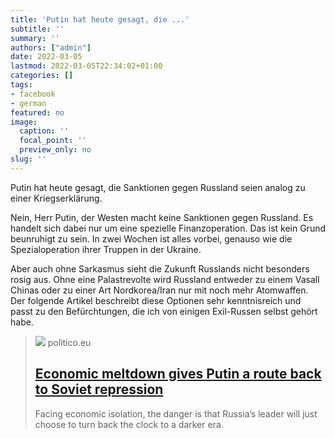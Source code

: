 ```yaml
---
title: 'Putin hat heute gesagt, die ...'
subtitle: ''
summary: ''
authors: ["admin"]
date: 2022-03-05
lastmod: 2022-03-05T22:34:02+01:00
categories: []
tags:
- facebook
- german
featured: no
image:
  caption: ''
  focal_point: ''
  preview_only: no
slug: ''
---
```

Putin hat heute gesagt, die Sanktionen gegen Russland seien analog zu einer Kriegserklärung.

<Sarkasmus Anfang>
Nein, Herr Putin, der Westen macht keine Sanktionen gegen Russland. Es handelt sich dabei nur um eine spezielle Finanzoperation. Das ist kein Grund beunruhigt zu sein. In zwei Wochen ist alles vorbei, genauso wie die Spezialoperation ihrer Truppen in der Ukraine. 
</Sarkasmus Ende>

Aber auch ohne Sarkasmus sieht die Zukunft Russlands nicht besonders rosig aus. Ohne eine Palastrevolte wird Russland entweder zu einem Vasall Chinas oder zu einer Art Nordkorea/Iran nur mit noch mehr Atomwaffen. Der folgende Artikel beschreibt diese Optionen sehr kenntnisreich und passt zu den Befürchtungen, die ich von einigen Exil-Russen selbst gehört habe.
> [![](https://www.politico.eu/cdn-cgi/image/width=1200,height=630,fit=crop,quality=80,onerror=redirect/wp-content/uploads/2022/03/04/GettyImages-956430910-scaled.jpg)](https://www.politico.eu/article/economic-meltdown-russia-putin-soviet-repression/)
> politico.eu
> ## [Economic meltdown gives Putin a route back to Soviet repression](https://www.politico.eu/article/economic-meltdown-russia-putin-soviet-repression/)
>
>Facing economic isolation, the danger is that Russia’s leader will just choose to turn back the clock to a darker era.


